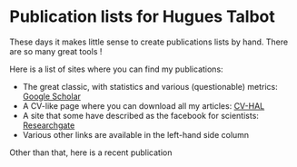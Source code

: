 # Publication lists for Hugues Talbot

These days it makes little sense to create publications lists by hand. There are so many great tools !

Here is a list of sites where you can find my publications:

<ul>
<li>The great classic, with statistics and various (questionable) metrics: <a href="https://scholar.google.fr/citations?user=8f23q-4AAAAJ&hl=en">Google Scholar</a></li>
<li>A CV-like page where you can download all my articles: <a href=""https://cv.archives-ouvertes.fr/hugues-talbot">CV-HAL</a></li>
<li>A site that some have described as the facebook for scientists: <a href="https://www.researchgate.net/profile/Hugues_Talbot">Researchgate</a></li>
<li>Various other links are available in the left-hand side column</li> 
</ul>

Other than that, here is a recent publication 
